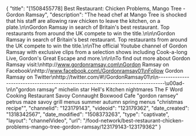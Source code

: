 {
    "title": "[1508455778] Best Restaurant: Chicken Problems, Mango Tree - Gordon Ramsay",
    "description": "The head chef at Mango Tree is shocked that his staff are allowing raw chicken to leave the kitchen, on a plate.\n\nGordon Ramsay in search of Britain's best restaurant. Top restaurants from around the UK compete to win the title.\n\n\nGordon Ramsay in search of Britain's best restaurant. Top restaurants from around the UK compete to win the title.\n\nThe official Youtube channel of Gordon Ramsay with exclusive clips from a selection shows including Cook-a-long Live, Gordon's Great Escape and more.\n\n\nTo find out more about Gordon Ramsay visit:\nhttp:\/\/www.gordonramsay.com\nGordon Ramsay on Facebook\nhttp:\/\/www.facebook.com\/Gordonramsay01\nFollow Gordon Ramsay on Twitter\nhttp:\/\/twitter.com\/#!\/GordonRamsay01\n\n--------------------------------------------------------------------------------\u00ad-\n\n\"gordon ramsay\" michelin star Hell's Kitchen nightmares The F Word Cooking Restaurant Savoy Connaught Boxwood Cafe \"gordon ramsey\" petrus maze savoy grill menus summer autumn spring menus \"christmas recipe\"",
    "channelid": "123179143",
    "videoid": "123179362",
    "date_created": "1318342567",
    "date_modified": "1508373263",
    "type": "captivate",
    "layout": "channelVideo",
    "url": "\/food-network\/best-restaurant-chicken-problems-mango-tree-gordon-ramsay\/123179143-123179362"
}